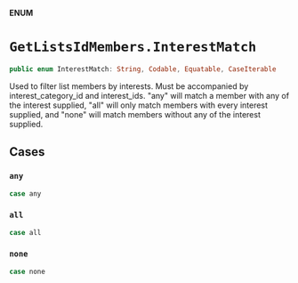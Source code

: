 **ENUM**

# `GetListsIdMembers.InterestMatch`

```swift
public enum InterestMatch: String, Codable, Equatable, CaseIterable
```

Used to filter list members by interests. Must be accompanied by interest_category_id and interest_ids. "any" will match a member with any of the interest supplied, "all" will only match members with every interest supplied, and "none" will match members without any of the interest supplied.

## Cases
### `any`

```swift
case any
```

### `all`

```swift
case all
```

### `none`

```swift
case none
```
